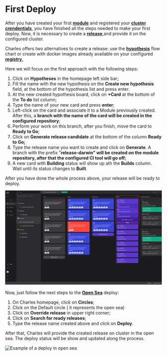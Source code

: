 # First Deploy

After you have created your first [**module**](https://docs.charlescd.io/v/v0.2.1-en/get-started/creating-your-first-module) and registered your [**cluster crendentials**](https://docs.charlescd.io/v/v0.2.1-en/get-started/defining-a-workspace/configuracoes-de-deploy), you have finished all the steps needed to make your first deploy. Now, it is necessary to create a [**release** ](https://docs.charlescd.io/v/v0.2.1-en/reference/release)and provide it on the configured cluster. 

Charles offers two alternatives to create a release: use the [**hypothesis**](https://docs.charlescd.io/v/v0.2.1-en/reference/hyphotesis) flow chart or create with docker images already available on your configured [**registry**.](https://docs.charlescd.io/v/v0.2.1-en/get-started/defining-a-workspace/docker-registry) 

Here we will focus on the first approach with the following steps: 

1. Click on **Hypotheses** in the homepage left side bar; 
2.  Fill the name with the new hypothesis on the **Create new hypothesis** field, at the bottom of the hypothesis list and press enter.
3. At the new created hypothesis board, click on **+Card** at the bottom of the **To do** list column;
4. Type the name of your new card and press **enter**; 
5.  Left-click on the card and associate it to a Module previously created. After this, a **branch with the name of the card will be created in the configured repository**; 
6. Perform your work on this branch, after you finish, move the card to **Ready to Go**; 
7. Click on **Generate release candidate** at the bottom of the column **Ready to Go;**
8. Type the release name you want to create and click on **Generate**. A branch with the prefix "**release-darwin" will be created on the module repository, after that the configured CI tool will go off;**
9. A new card with **Building** status will show up ath the **Builds** column. Wait until its status changes to **Built**. 

After you have done the whole process above, your release will be ready to deploy. 

![Example of release created and ready to deploy](../.gitbook/assets/primeiro_deploy-1-.png)



Now, just follow the next steps to the [**Open Sea**](https://app.gitbook.com/@zup-products/s/charles/~/drafts/-M7mMkLvHe-UHjeaIu9l/principais-conceitos) deploy: 

1. On Charles homepage, click on **Circles**; 
2. Click on the Default circle \( it represents the open sea\) 
3. Click on **Override release** in upper right corner; 
4. Click on **Search for ready releases**;
5. Type the release name created above and click on **Deploy**.

After that, Charles will provide the created release on cluster in the open sea. The deploy status will be show and updated along the process. 

![Example of a deploy in open sea](../.gitbook/assets/primeiro-deploy%20%281%29.gif)

